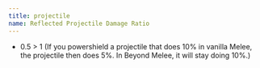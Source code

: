```yaml
---
title: projectile
name: Reflected Projectile Damage Ratio
---
```


- 0.5 > 1 (If you powershield a projectile that does 10% in vanilla Melee, the projectile then does 5%. In Beyond Melee, it will stay doing 10%.)
